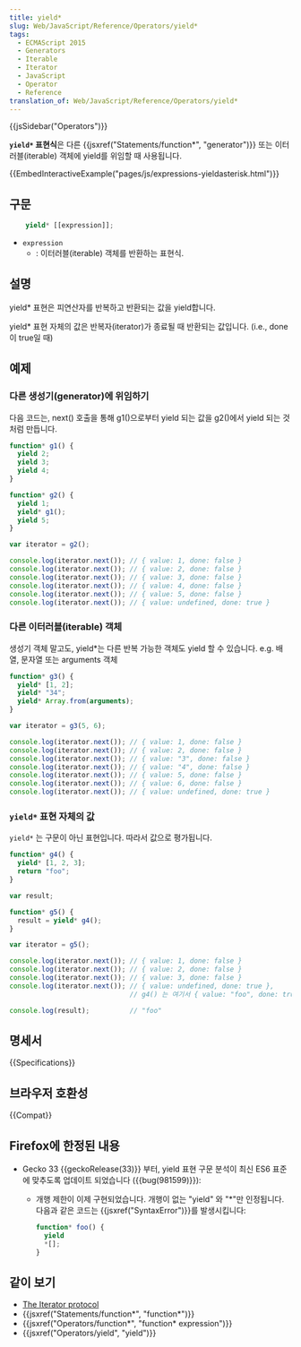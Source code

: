 ```yaml
---
title: yield*
slug: Web/JavaScript/Reference/Operators/yield*
tags:
  - ECMAScript 2015
  - Generators
  - Iterable
  - Iterator
  - JavaScript
  - Operator
  - Reference
translation_of: Web/JavaScript/Reference/Operators/yield*
---
```


{{jsSidebar("Operators")}}

**`yield*` 표현식**은 다른 {{jsxref("Statements/function*", "generator")}} 또는 이터러블(iterable) 객체에 yield를 위임할 때 사용됩니다.

{{EmbedInteractiveExample("pages/js/expressions-yieldasterisk.html")}}

## 구문

```js
    yield* [[expression]];
```

- `expression`
  - : 이터러블(iterable) 객체를 반환하는 표현식.

## 설명

yield\* 표현은 피연산자를 반복하고 반환되는 값을 yield합니다.

yield\* 표현 자체의 값은 반복자(iterator)가 종료될 때 반환되는 값입니다. (i.e., done이 true일 때)

## 예제

### 다른 생성기(generator)에 위임하기

다음 코드는, next() 호출을 통해 g1()으로부터 yield 되는 값을 g2()에서 yield 되는 것처럼 만듭니다.

```js
function* g1() {
  yield 2;
  yield 3;
  yield 4;
}

function* g2() {
  yield 1;
  yield* g1();
  yield 5;
}

var iterator = g2();

console.log(iterator.next()); // { value: 1, done: false }
console.log(iterator.next()); // { value: 2, done: false }
console.log(iterator.next()); // { value: 3, done: false }
console.log(iterator.next()); // { value: 4, done: false }
console.log(iterator.next()); // { value: 5, done: false }
console.log(iterator.next()); // { value: undefined, done: true }
```

### 다른 이터러블(iterable) 객체

생성기 객체 말고도, yield\*는 다른 반복 가능한 객체도 yield 할 수 있습니다. e.g. 배열, 문자열 또는 arguments 객체

```js
function* g3() {
  yield* [1, 2];
  yield* "34";
  yield* Array.from(arguments);
}

var iterator = g3(5, 6);

console.log(iterator.next()); // { value: 1, done: false }
console.log(iterator.next()); // { value: 2, done: false }
console.log(iterator.next()); // { value: "3", done: false }
console.log(iterator.next()); // { value: "4", done: false }
console.log(iterator.next()); // { value: 5, done: false }
console.log(iterator.next()); // { value: 6, done: false }
console.log(iterator.next()); // { value: undefined, done: true }
```

### `yield*` 표현 자체의 값

`yield*` 는 구문이 아닌 표현입니다. 따라서 값으로 평가됩니다.

```js
function* g4() {
  yield* [1, 2, 3];
  return "foo";
}

var result;

function* g5() {
  result = yield* g4();
}

var iterator = g5();

console.log(iterator.next()); // { value: 1, done: false }
console.log(iterator.next()); // { value: 2, done: false }
console.log(iterator.next()); // { value: 3, done: false }
console.log(iterator.next()); // { value: undefined, done: true },
                              // g4() 는 여기서 { value: "foo", done: true }를 반환합니다

console.log(result);          // "foo"
```

## 명세서

{{Specifications}}

## 브라우저 호환성

{{Compat}}

## Firefox에 한정된 내용

- Gecko 33 {{geckoRelease(33)}} 부터, yield 표현 구문 분석이 최신 ES6 표준에 맞추도록 업데이트 되었습니다 ({{bug(981599)}}):

  - 개행 제한이 이제 구현되었습니다. 개행이 없는 "yield" 와 "\*"만 인정됩니다. 다음과 같은 코드는 {{jsxref("SyntaxError")}}를 발생시킵니다:

    ```js
    function* foo() {
      yield
      *[];
    }
    ```

## 같이 보기

- [The Iterator protocol](/en-US/docs/Web/JavaScript/Guide/The_Iterator_protocol)
- {{jsxref("Statements/function*", "function*")}}
- {{jsxref("Operators/function*", "function* expression")}}
- {{jsxref("Operators/yield", "yield")}}
